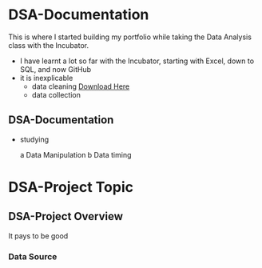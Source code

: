 # DSA-Documentation
This is where I started building my portfolio while taking the Data Analysis class with the Incubator.

- I have learnt a lot so far with the Incubator, starting with Excel, down to SQL, and now GitHub
- it is inexplicable
    - data cleaning [Download Here](https://www.microsft.com)
    - data collection
      
## DSA-Documentation
- studying
  
    a Data Manipulation
    b Data timing 

# DSA-Project Topic
## DSA-Project Overview
It pays to be good

### Data Source
